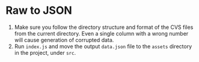 # Raw to JSON

1. Make sure you follow the directory structure and format of the CVS files from the current directory. Even a single column with a wrong number will cause generation of corrupted data.
2. Run `index.js` and move the output `data.json` file to the `assets` directory in the project, under `src`.

